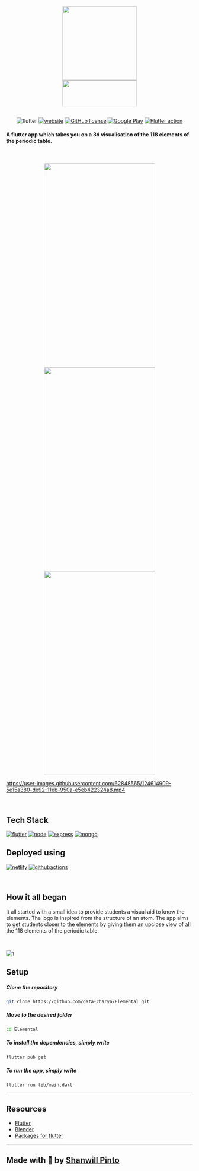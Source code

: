 <div align="center">
  <a href="https://elemental.shanwillpinto.tech/#/"><img src="https://res.cloudinary.com/vigneshshettyin/image/upload/v1626020891/ecljts2xfrdsm6xupghq.png" width="200px" height="200px"></a>
  <br>
   <a href="https://elemental.shanwillpinto.tech/#/"><img src="https://res.cloudinary.com/vigneshshettyin/image/upload/v1626021279/c9w7pdrnstt5crrs1ddq.png" width="200px" height="70px"></a>
  
</div>

<div align="center">

<br />

![flutter](https://img.shields.io/badge/Flutter%20ver.-2.2.2-blue?style=for-the-badge&logo=flutter)
[![website](https://img.shields.io/badge/Website-online-green?style=for-the-badge&logo=chrome)](https://elemental3d.shanwillpinto.tech)
[![GitHub license](https://img.shields.io/badge/license-MIT-red.svg?style=for-the-badge)](https://github.com/data-charya/Elemental/blob/master/LICENSE)
[![Google Play](https://img.shields.io/badge/Android-3DDC84?style=for-the-badge&logo=android&logoColor=white)](https://play.google.com/store/apps/details?id=io.shanwill.elemental)
[![Flutter action](https://github.com/data-charya/Elemental/actions/workflows/flutter.yml/badge.svg?style=for-the-badge?branch=master)](https://github.com/data-charya/Elemental/actions/workflows/flutter.yml)

</div>

#### A flutter app which takes you on a 3d visualisation of the 118 elements of the periodic table.

<br>
<br>

<div align="center">

<img src="https://user-images.githubusercontent.com/62848565/126503561-3533bcd0-a058-4110-864f-668d7f5fb98e.png" width="300" height="550">
<img src="https://user-images.githubusercontent.com/62848565/126503575-bb147271-e132-4ac7-9ab5-ca45c301f49c.png" width="300" height="550">
<img src="https://user-images.githubusercontent.com/62848565/126503679-65796d07-a4be-48a8-9170-f4c3bb15e5ac.png" width="300" height="550">

  
</div>


https://user-images.githubusercontent.com/62848565/124614909-5e15a380-de92-11eb-950a-e5eb422324a8.mp4

<br>

## Tech Stack
[![flutter](https://img.shields.io/badge/Flutter-blue?style=for-the-badge&logo=flutter)](https://flutter.dev/)
[![node](https://img.shields.io/badge/Node.js-43853D?style=for-the-badge&logo=node.js&logoColor=white)](https://nodejs.org/en/)
[![express](https://img.shields.io/badge/Express.js-404D59?style=for-the-badge)](https://expressjs.com/)
[![mongo](https://img.shields.io/badge/MongoDB-4EA94B?style=for-the-badge&logo=mongodb&logoColor=white)](https://www.mongodb.com/)
<br>

## Deployed using
[![netlify](https://img.shields.io/badge/Netlify-00C7B7?style=for-the-badge&logo=netlify&logoColor=white)](https://www.netlify.com/)
[![githubactions](https://img.shields.io/badge/GitHub%20Actions-100000?style=for-the-badge&logo=github&logoColor=white)](https://github.com/features/actions)

<br>

## How it all began

It all started with a small idea to provide students a visual aid to know the elements. The logo is inspired from the structure of an atom. The app aims to get students closer to the elements by giving them an upclose view of all the 118 elements of the periodic table. 

<br>

![1](https://user-images.githubusercontent.com/62848565/124788842-5ecc3980-df67-11eb-9597-6c3638cb583e.png)


## Setup

  ##### Clone the repository
```bash
git clone https://github.com/data-charya/Elemental.git
```
  ##### Move to the desired folder
```bash
cd Elemental
```
  ##### To install the dependencies, simply write
```bash
flutter pub get
```

  ##### To run the app, simply write
```bash
flutter run lib/main.dart
```
<hr>

## Resources 
- <a href="https://flutter.dev/" target=_blank>Flutter</a>
- <a href="https://www.blender.org/"  target=_blank>Blender</a>
- <a href="https://pub.dev/" target=_blank>Packages for flutter</a>

<hr>

## Made with 💙 by <a href="https://github.com/data-charya"> Shanwill Pinto </a>
